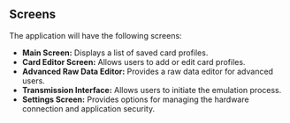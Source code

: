 ## Screens

The application will have the following screens:

*   **Main Screen:** Displays a list of saved card profiles.
*   **Card Editor Screen:** Allows users to add or edit card profiles.
*   **Advanced Raw Data Editor:** Provides a raw data editor for advanced users.
*   **Transmission Interface:** Allows users to initiate the emulation process.
*   **Settings Screen:** Provides options for managing the hardware connection and application security.
